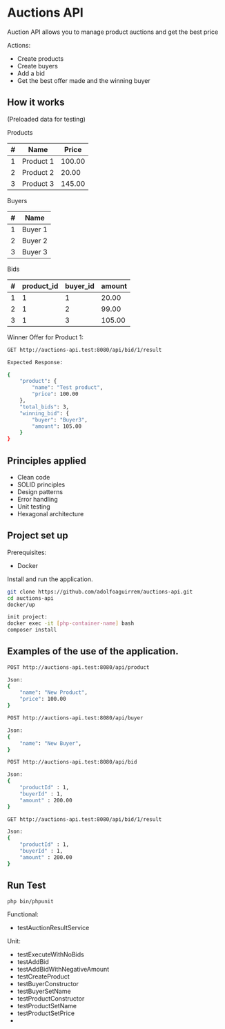# Auctions API

Auction API allows you to manage product auctions and get the best price

Actions:
* Create products
* Create buyers
* Add a bid
* Get the best offer made and the winning buyer

## How it works

(Preloaded data for testing)

Products

|#|Name|Price|
|---|---|---|
|1|Product 1|100.00|
|2|Product 2|20.00|
|3|Product 3|145.00|

Buyers

|#|Name|
|---|---|
|1|Buyer 1|
|2|Buyer 2|
|3|Buyer 3|

Bids

|#|product_id|buyer_id|amount|
|---|---|---|---|
|1|1|1|20.00|
|2|1|2|99.00|
|3|1|3|105.00|

Winner Offer for Product 1:
```sh
GET http://auctions-api.test:8080/api/bid/1/result

Expected Response:

{
    "product": {
        "name": "Test product",
        "price": 100.00
    },
    "total_bids": 3,
    "winning_bid": {
        "buyer": "Buyer3",
        "amount": 105.00
    }
}
```

## Principles applied

* Clean code
* SOLID principles
* Design patterns
* Error handling
* Unit testing
* Hexagonal architecture

## Project set up

Prerequisites:
* Docker

Install and run the application.
```sh
git clone https://github.com/adolfoaguirrem/auctions-api.git
cd auctions-api
docker/up

init project:
docker exec -it [php-container-name] bash
composer install
```

## Examples of the use of the application.

```sh
POST http://auctions-api.test:8080/api/product

Json:
{
    "name": "New Product",
    "price": 100.00
}
```

```sh
POST http://auctions-api.test:8080/api/buyer

Json:
{
    "name": "New Buyer",
}
```

```sh
POST http://auctions-api.test:8080/api/bid

Json:
{
    "productId" : 1,
    "buyerId" : 1,
    "amount" : 200.00
}
```

```sh
GET http://auctions-api.test:8080/api/bid/1/result

Json:
{
    "productId" : 1,
    "buyerId" : 1,
    "amount" : 200.00
}
```

## Run Test

```sh
php bin/phpunit
```

Functional:
* testAuctionResultService

Unit:
* testExecuteWithNoBids
* testAddBid
* testAddBidWithNegativeAmount
* testCreateProduct
* testBuyerConstructor
* testBuyerSetName
* testProductConstructor
* testProductSetName
* testProductSetPrice
*

